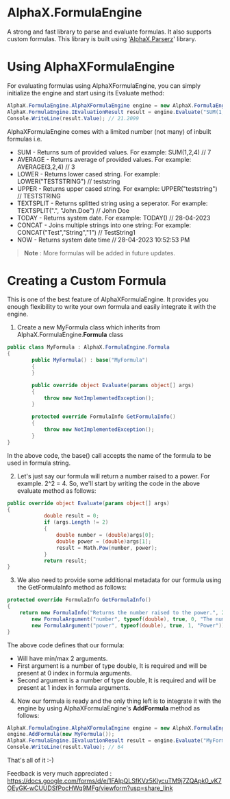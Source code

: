 
# AlphaX.FormulaEngine

A strong and fast library to parse and evaluate formulas. It also supports custom formulas. This library is built using '[AlphaX.Parserz](https://www.nuget.org/packages/AlphaX.Parserz)' library.

# Using AlphaXFormulaEngine

For evaluating formulas using AlphaXFormulaEngine, you can simply initialize the engine and start using its Evaluate method:
```c#
AlphaX.FormulaEngine.AlphaXFormulaEngine engine = new AlphaX.FormulaEngine.AlphaXFormulaEngine();
AlphaX.FormulaEngine.IEvaluationResult result = engine.Evaluate("SUM(1,2,12.3,5.9099)");
Console.WriteLine(result.Value); // 21.2099
```

AlphaXFormulaEngine comes with a limited number (not many) of inbuilt formulas i.e. 

- SUM - Returns sum of provided values. For example: SUM(1,2,4) // 7
- AVERAGE - Returns average of provided values. For example: AVERAGE(3,2,4) // 3
- LOWER - Returns lower cased string. For example: LOWER("TESTSTRING") // teststring
- UPPER - Returns upper cased string. For example: UPPER("teststring") // TESTSTRING
- TEXTSPLIT - Returns splitted string using a seperator. For example: TEXTSPLIT(".", "John.Doe") // John  Doe
- TODAY - Returns system date. For example: TODAY() // 28-04-2023
- CONCAT - Joins multiple strings into one string: For example: CONCAT("Test","String","1") // TestString1
- NOW -  Returns system date time // 28-04-2023 10:52:53 PM

> **Note** : More formulas will be added in future updates.

# Creating a Custom Formula

This is one of the best feature of AlphaXFormulaEngine. It provides you enough flexibility to write your own formula and easily integrate it with the engine.

1. Create a new MyFormula class which inherits from AlphaX.FormulaEngine.**Formula** class
```c#
public class MyFormula : AlphaX.FormulaEngine.Formula
{
        public MyFormula() : base("MyFormula")
        {
        }

        public override object Evaluate(params object[] args)
        {
            throw new NotImplementedException();
        }

        protected override FormulaInfo GetFormulaInfo()
        {
            throw new NotImplementedException();
        }
}
```
In the above code, the base() call accepts the name of the formula to be used in formula string.

2. Let's just say our formula will return a number raised to a power. For example. 2^2 = 4. So, we'll start by writing the code in the above evaluate method as follows:
```c#
public override object Evaluate(params object[] args)
{
            double result = 0;
            if (args.Length != 2)
            {
                double number = (double)args[0];
                double power = (double)args[1];
                result = Math.Pow(number, power);
            }
            return result;
}
```
3. We also need to provide some additional metadata for our formula using the GetFormulaInfo method as follows:
```c#
protected override FormulaInfo GetFormulaInfo()
{
    return new FormulaInfo("Returns the number raised to the power.", 2, 2,
        new FormulaArgument("number", typeof(double), true, 0, "The number"),
        new FormulaArgument("power", typeof(double), true, 1, "Power"));
}
```
The above code defines that our formula:

- Will have min/max 2 arguments.
- First argument is a number of type double, It is required and will be present at 0 index in formula arguments.
- Second argument is a number of type double, It is required and will be present at 1 index in formula arguments.

4. Now our formula is ready and the only thing left is to integrate it with the engine by using AlphaXFormulaEngine's **AddFormula** method as follows:
```c#
AlphaX.FormulaEngine.AlphaXFormulaEngine engine = new AlphaX.FormulaEngine.AlphaXFormulaEngine();
engine.AddFormula(new MyFormula());
AlphaX.FormulaEngine.IEvaluationResult result = engine.Evaluate("MyFormula(4,3)");
Console.WriteLine(result.Value); // 64
```
That's all of it :-)

Feedback is very much appreciated : https://docs.google.com/forms/d/e/1FAIpQLSfKVz5KlycuTM9j7ZQApk0_vK7OEyGK-wCUUDSfPocHWq9MFg/viewform?usp=share_link
